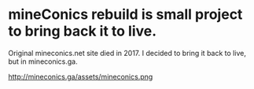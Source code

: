 # mineConics rebuild is small project to bring back it to live.
Original mineconics.net site died in 2017. I decided to bring it back to live, but in mineconics.ga.

http://mineconics.ga/assets/mineconics.png
